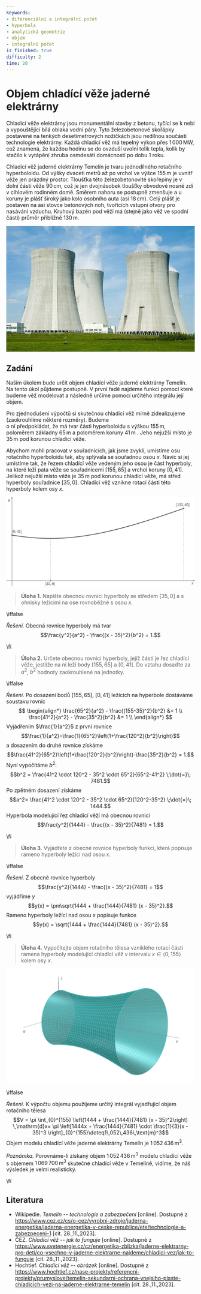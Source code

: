 ```yaml
---
keywords:
- diferenciální a integrální počet
- hyperbola
- analytická geometrie
- objem
- integrální počet
is_finished: true
difficulty: 2
time: 20
---
```


# Objem chladící věže jaderné elektrárny

Chladicí věže elektrárny jsou monumentální stavby z betonu, tyčící se k 
nebi a vypouštějící bílá oblaka vodní páry. Tyto železobetonové skořápky 
postavené na tenkých desetimetrových nožičkách jsou nedílnou součástí 
technologie elektrárny. Každá chladicí věž má tepelný výkon přes $1\,000\,
\text{MW,}$ což znamená, že každou hodinu se do ovzduší uvolní tolik 
tepla, kolik by stačilo k vytápění zhruba osmdesáti domácností po dobu 1 
roku.

Chladicí věž jaderné elektrárny Temelín je tvaru jednodílného rotačního 
hyperboloidu. Od výšky dvaceti metrů až po vrchol ve výšce $155\,\text{m}$ 
je uvnitř věže jen prázdný prostor. Tloušťka této železobetonovité skořepiny je 
v dolní části věže $90\,\text{cm}$, což je jen dvojnásobek tloušťky obvodové nosné zdi v
cihlovém rodinném domě. Směrem nahoru se postupně zmenšuje a u 
koruny je plášť široký jako kolo osobního auta (asi $18\,\text{cm}$). 
Celý plášť je postaven na asi stovce betonových noh, tvořících vstupní 
otvory pro nasávání vzduchu. Kruhový bazén pod věží má (stejně jako věž ve spodní
části)
průměr přibližně $130\,\text{m}$.

![Typická chladící věž](00033_obr.jpeg)

## Zadání

Naším úkolem bude určit objem chladící věže jaderné 
elektrárny Temelín. Na tento úkol půjdeme postupně. V 
první řadě najdeme funkci pomocí které budeme věž 
modelovat a následně určíme pomocí určitého integrálu 
její objem.

Pro zjednodušení výpočtů si skutečnou chladící věž mírně 
zidealizujeme (zaokrouhlíme některé rozměry). Budeme  
o ní předpokládat, že má tvar části hyperboloidu s výškou $155\,\text{m}$, poloměrem základny $65\,\text{m}$ 
a poloměrem koruny $41\,\text{m}$ .
Jeho nejužší místo je $35\,\text{m}$ pod korunou chladicí věže. 

Abychom mohli pracovat v souřadnicích, jak jsme zvyklí, umístíme osu rotačního 
hyperboloidu tak, aby splývala se souřadnou osou $x$. Navíc si jej umístíme tak, 
že řezem chladící věže vedeným jeho osou je část hyperboly, na které leží pata věže se 
souřadnicemi $[155, 65]$ a vrchol koruny $[0, 41]$. Jelikož nejužší místo věže je 
$35\,\text{m}$  pod korunou chladicí věže, má střed hyperboly souřadnice 
$[35, 0]$. Chladící věž vznikne rotací části této hyperboly kolem osy $x$. 

![Řez ležící chladící věže. Koruna věže je umístěna vlevo, základna vpravo](00033_obr_1.png)

> **Úloha 1.** Napište obecnou rovnici hyperboly se středem $[35, 0]$ a s 
> ohnisky ležícími na ose rovnoběžné s osou $x$.

\iffalse

*Řešení.* Obecná rovnice hyperboly má tvar
$$\frac{y^2}{a^2} - \frac{(x - 35)^2}{b^2} = 1.$$

\fi

> **Úloha 2.** Určete obecnou rovnici hyperboly, jejíž částí je řez chladící 
> věže, jestliže na ní leží body $[155, 65]$ a $[0, 41]$. Do vztahu 
> dosaďte za $a^2$, $b^2$ hodnoty zaokrouhlené na jednotky.

\iffalse

*Řešení.* Po dosazení bodů $[155, 65]$, $[0, 41]$ ležících na hyperbole dostáváme soustavu rovnic
$$
\begin{align*}
\frac{65^2}{a^2} - \frac{(155-35)^2}{b^2} &= 1 \\
\frac{41^2}{a^2} - \frac{35^2}{b^2} &= 1 \\
\end{align*}
$$
Vyjádřením $\frac{1}{a^2}$ z první rovnice
$$\frac{1}{a^2}=\frac{1}{65^2}\left(1+\frac{120^2}{b^2}\right)$$
a dosazením do druhé rovnice získáme
 $$\frac{41^2}{65^2}\left(1+\frac{120^2}{b^2}\right)-\frac{35^2}{b^2} = 1.$$
Nyní vypočítáme $b^2$:
$$b^2 = \frac{41^2 \cdot 120^2 - 35^2 \cdot 65^2}{65^2-41^2} \;\dot{=}\; 7481.$$
Po zpětném dosazení získáme
$$a^2= \frac{41^2 \cdot 120^2 - 35^2 \cdot 65^2}{120^2-35^2} \;\dot{=}\; 1444.$$
Hyperbola modelující řez chladící věží má obecnou rovnici
$$\frac{y^2}{1444} - \frac{(x - 35)^2}{7481} = 1.$$

\fi

> **Úloha 3.** Vyjádřete z obecné rovnice hyperboly funkci, která 
> popisuje rameno hyperboly ležící nad osou $x$.

\iffalse

*Řešení.* Z obecné rovnice hyperboly 
$$\frac{y^2}{1444} - \frac{(x - 35)^2}{7481} = 1$$
vyjádříme $y$
$$y(x) = \pm\sqrt{1444 + \frac{1444}{7481} (x - 35)^2}.$$
Rameno hyperboly ležící nad osou $x$ popisuje funkce
$$y(x) = \sqrt{1444 + \frac{1444}{7481} (x - 35)^2}.$$

\fi

> **Úloha 4.** Vypočítejte objem rotačního tělesa vzniklého rotací části 
> ramena hyperboly modelující chladící věž v intervalu 
> $x\in\langle 0, 155\rangle$ kolem osy $x$.

![3D model chladící věže](00033_obr_2.png)

\iffalse

*Řešení.* K výpočtu objemu použijeme určitý integrál vyjadřující objem 
rotačního tělesa
$$V = \pi \int_{0}^{155} \left(1444 + \frac{1444}{7481} (x - 35)^2\right) \,\mathrm{d}x= \pi \left[1444x + \frac{1444}{7481} \cdot \frac{1}{3}(x - 35)^3 \right]_{0}^{155}\doteq1\,052\,436\,\text{m}^3$$
Objem modelu chladící věže jaderné elektrárny Temelín je $1\,052\,436\,\text{m}^3$.

*Poznámka.* Porovnáme-li získaný objem $1\,052\,436\,\text{m}^3$ modelu 
chladící věže s objemem $1\,069\,700\,\text{m}^3$ skutečné chladící věže 
v Temelíně, vidíme, že náš výsledek je velmi realistický.

\fi

## Literatura

* Wikipedie. *Temelín -- technologie a zabezpečení* [online]. Dostupné z https://www.cez.cz/cs/o-cez/vyrobni-zdroje/jaderna-energetika/jaderna-energetika-v-ceske-republice/ete/technologie-a-zabezpeceni-1 [cit. 28.\,11.\,2023].
* ČEZ. *Chladící věž -- jak to funguje* [online]. Dostupné z https://www.svetenergie.cz/cz/energetika-zblizka/jaderne-elektrarny-pro-deti/co-vsechno-v-jaderne-elektrarne-najdeme/chladici-vez/jak-to-funguje [cit. 28.\,11.\,2023].
* Hochtief. *Chladící věž -- obrázek* [online]. Dostupné z https://www.hochtief.cz/nase-projekty/referencni-projekty/prumyslove/temelin-sekundarni-ochrana-vnejsiho-plaste-chladicich-vezi-na-jaderne-elektrarne-temelin [cit. 28.\,11.\,2023].
